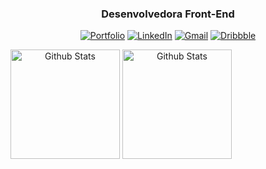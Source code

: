 <span align="center">
  
### Desenvolvedora Front-End

<a href="https://lucianesantcs.github.io/"><img src="https://img.shields.io/badge/portfolio-%232c2f40.svg?&style=for-the-badge&logo=github&logoColor=white" alt="Portfolio" title="Portfolio"></a> <a href="https://www.linkedin.com/in/lucianesantcs/"><img src="https://img.shields.io/badge/lucianesantcs-%23282a3a.svg?&style=for-the-badge&logo=linkedin&logoColor=white" alt="LinkedIn" title="LinkedIn"></a> <a href="mailto:lucianesantcs@gmail.com"><img src="https://img.shields.io/badge/lucianesantcs-%23232633.svg?&style=for-the-badge&logo=gmail&logoColor=white" alt="Gmail" title="Gmail"></a> <a href="https://dribbble.com/lucianesantos"><img src="https://img.shields.io/badge/lucianesantos-%231f212d.svg?&style=for-the-badge&logo=dribbble&logoColor=white" alt="Dribbble" title="Dribbble"></a>

</span>

<span align="center">
  <img align="center" src="https://github-readme-stats.vercel.app/api?username=lucianesantcs&show_icons=true&theme=material-palenight&bg_color=0D1017&hide_border=true" alt="Github Stats" height=175/>
</span>

<span align="center">
  <img align="center" src="https://github-readme-stats.vercel.app/api/top-langs/?username=lucianesantcs&layout=compact&theme=material-palenight&bg_color=0D1017&hide_border=true" alt="Github Stats" height=175 />
</span>
